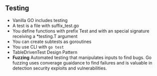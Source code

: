 ## Testing
- Vanilla GO includes testing
- A test is a file with suffix_test.go
- You define functions with prefix Test and with an special signature receiving a *testing.T argument
- You can create subtests as goroutines
- You use CLI with `go test`
- TableDrivenTest Design Pattern
- **Fuzzing**
    Automated testing that manipulates inputs to find bugs. Go fuzzing uses converage guaidance to find failures and is valuable in detection security exploits and vulnerabilities.